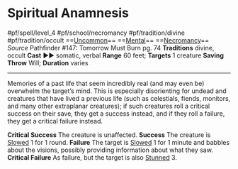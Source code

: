 # Spiritual Anamnesis
#pf/spell/level_4 #pf/school/necromancy #pf/tradition/divine #pf/tradition/occult
==[Uncommon](../../../Traits/Uncommon.md)== ==[Mental](../../../Traits/Mental.md)== ==[Necromancy](../../../Traits/Necromancy.md)==
*Source* Pathfinder #147: Tomorrow Must Burn pg. 74
**Traditions** divine, occult
**Cast** ►► somatic, verbal
**Range** 60 feet; **Targets** 1 creature
**Saving Throw** Will; **Duration** varies

---
Memories of a past life that seem incredibly real (and may even be) overwhelm the target’s mind. This is especially disorienting for undead and creatures that have lived a previous life (such as celestials, fiends, monitors, and many other extraplanar creatures); if such creatures roll a critical success on their save, they get a success instead, and if they roll a failure, they get a critical failure instead.

**Critical Success** The creature is unaffected.
**Success** The creature is [Slowed](../../../Conditions/Slowed.md) 1 for 1 round.
**Failure** The target is [Slowed](../../../Conditions/Slowed.md) 1 for 1 minute and babbles about the visions, possibly providing information about what they saw.
**Critical Failure** As failure, but the target is also [Stunned](../../../Conditions/Stunned.md) 3.
